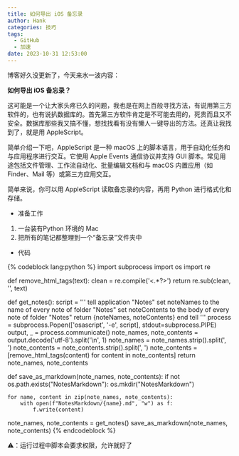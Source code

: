 ```yaml
---
title: 如何导出 iOS 备忘录
author: Hank
categories: 技巧
tags:
  - GitHub
  - 加速
date: 2023-10-31 12:53:00
---
```




博客好久没更新了，今天来水一波内容：

**如何导出 iOS 备忘录？**

这可能是一个让大家头疼已久的问题，我也是在网上百般寻找方法，有说用第三方软件的，也有说扒数据库的。首先第三方软件肯定是不可能去用的，死贵而且又不安全。数据库那些我又搞不懂，想找找看有没有懒人一键导出的方法。还真让我找到了，就是用 AppleScript。

简单介绍一下吧，AppleScript 是一种 macOS 上的脚本语言，用于自动化任务和与应用程序进行交互。它使用 Apple Events 通信协议并支持 GUI 脚本。常见用途包括文件管理、工作流自动化、批量编辑文档和与 macOS 内置应用（如 Finder、Mail 等）或第三方应用交互。

简单来说，你可以用 AppleScript 读取备忘录的内容，再用 Python 进行格式化和存储。

+ 准备工作

1. 一台装有Python 环境的 Mac
2. 把所有的笔记都整理到一个“备忘录”文件夹中

+ 代码

{% codeblock lang:python %}
import subprocess
import os
import re


def remove_html_tags(text):
    clean = re.compile('<.*?>')
    return re.sub(clean, '', text)


def get_notes():
    script = '''
    tell application "Notes"
        set noteNames to the name of every note of folder "Notes"
        set noteContents to the body of every note of folder "Notes"
        return {noteNames, noteContents}
    end tell
    '''
    process = subprocess.Popen(['osascript', '-e', script], stdout=subprocess.PIPE)
    output, _ = process.communicate()
    note_names, note_contents = output.decode('utf-8').split('\n', 1)
    note_names = note_names.strip().split(', ')
    note_contents = note_contents.strip().split(', ')
    note_contents = [remove_html_tags(content) for content in note_contents]
    return note_names, note_contents


def save_as_markdown(note_names, note_contents):
    if not os.path.exists("NotesMarkdown"):
        os.mkdir("NotesMarkdown")

    for name, content in zip(note_names, note_contents):
        with open(f"NotesMarkdown/{name}.md", "w") as f:
            f.write(content)


note_names, note_contents = get_notes()
save_as_markdown(note_names, note_contents)
{% endcodeblock %}

⚠️：运行过程中脚本会要求权限，允许就好了